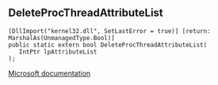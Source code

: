 ## DeleteProcThreadAttributeList

```
[DllImport("kernel32.dll", SetLastError = true)] [return: MarshalAs(UnmanagedType.Bool)]
public static extern bool DeleteProcThreadAttributeList(
   IntPtr lpAttributeList
);
```

[Microsoft documentation](https://docs.microsoft.com/en-us/windows/win32/api/processthreadsapi/nf-processthreadsapi-deleteprocthreadattributelist)
